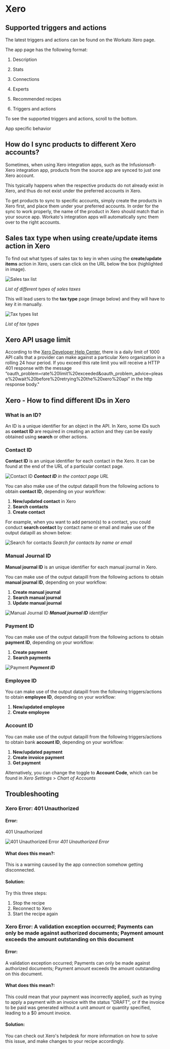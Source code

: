 # Xero

## Supported triggers and actions

The latest triggers and actions can be found on the Workato Xero page.

The app page has the following format:

1. Description

2. Stats

3. Connections

4. Experts

5. Recommended recipes

6. Triggers and actions

To see the supported triggers and actions, scroll to the bottom.

App specific behavior


## How do I sync products to different Xero accounts? 

Sometimes, when using Xero integration apps, such as the Infusionsoft-Xero integration app, products from the source app are synced to just one Xero account.

This typically happens when the respective products do not already exist in Xero, and thus do not exist under the preferred accounts in Xero.

To get products to sync to specific accounts, simply create the products in Xero first, and place them under your preferred accounts. In order for the sync to work properly, the name of the product in Xero should match that in your source app. Workato's integration apps will automatically sync them over to the right accounts.


## Sales tax type when using create/update items action in Xero 
 
To find out what types of sales tax to key in when using the **create/update items** action in Xero, users can click on the URL below the box (highlighted in image). 

![Sales tax list](/assets/images/connectors/xeno/sales-tax-list.png)

*List of different types of sales taxes*

This will lead users to the **tax type** page (image below) and they will have to key it in manually.

![Tax types list](/assets/images/connectors/xeno/tax-type-list.png)

*List of tax types*


## Xero API usage limit

According to the [Xero Developer Help Center](https://community.xero.com/developer/question/17181), there is a daily limit of 1000 API calls that a provider can make against a particular Xero organization in a rolling 24 hour period. If you exceed this rate limit you will receive a HTTP 401 response with the message “oauth_problem=rate%20limit%20exceeded&oauth_problem_advice=please%20wait%20before%20retrying%20the%20xero%20api” in the http response body."


## Xero - How to find different IDs in Xero

### What is an ID?
An ID is a unique identifier for an object in the API. In Xero, some IDs such as **contact ID** are required in creating an action and they can be easily obtained using **search** or other actions. 

### Contact ID

**Contact ID** is an unique identifier for each contact in the Xero. It can be found at the end of the URL of a particular contact page. 

![Contact ID](/assets/images/connectors/xeno/contact-id.png)
***Contact ID** in the contact page URL*

You can also make use of the output datapill from the following actions to obtain **contact ID**, depending on your workflow:

1. **New/updated contact** in Xero
2. **Search contacts**
3. **Create contact**

For example, when you want to add person(s) to a contact, you could conduct **search contact** by contact name or email and make use of the output datapill as shown below:

![Search for contacts](/assets/images/connectors/xeno/search-contact.png)
*Search for contacts by name or email*

### Manual Journal ID
**Manual journal ID** is an unique identifier for each manual journal in Xero.

You can make use of the output datapill from the following actions to obtain **manual journal ID**, depending on your workflow:
1. **Create manual journal**
2. **Search manual journal**
3. **Update manual journal**

![Manual Journal ID](/assets/images/connectors/xeno/manual-journal-id.png)
***Manual journal ID** identifier*

### Payment ID
You can make use of the output datapill from the following actions to obtain **payment ID**, depending on your workflow:

1. **Create payment**
2. **Search payments**

![Payment](/assets/images/connectors/xeno/payment.png)
***Payment ID***

### Employee ID 
You can make use of the output datapill from the following triggers/actions to obtain **employee ID**, depending on your workflow:

1. **New/updated employee**
2. **Create employee**

### Account ID
You can make use of the output datapill from the following triggers/actions to obtain bank **account ID**, depending on your workflow:

1. **New/updated payment**
2. **Create invoice payment**
3. **Get payment**

Alternatively, you can change the toggle to **Account Code**, which can be found in *Xero Settings* > *Chart of Accounts*

## Troubleshooting

### Xero Error: 401 Unauthorized 

#### Error: 
401 Unauthorized

![401 Unauthorized Error](/assets/images/connectors/xeno/error.png)
*401 Unauthorized Error*

#### What does this mean?: 
This is a warning caused by the app connection somehow getting disconnected.

#### Solution: 
Try this three steps:
1. Stop the recipe
2. Reconnect to Xero
3. Start the recipe again

### Xero Error: A validation exception occurred; Payments can only be made against authorized documents; Payment amount exceeds the amount outstanding on this document

#### Error: 
A validation exception occurred; Payments can only be made against authorized documents; Payment amount exceeds the amount outstanding on this document.

#### What does this mean?: 
This could mean that your payment was incorrectly applied, such as trying to apply a payment with an invoice with the status "DRAFT", or if the invoice to be paid was generated without a unit amount or quantity specified, leading to a $0 amount invoice.

#### Solution: 
You can check out Xero's helpdesk for more information on how to solve this issue, and make changes to your recipe accordingly. 
